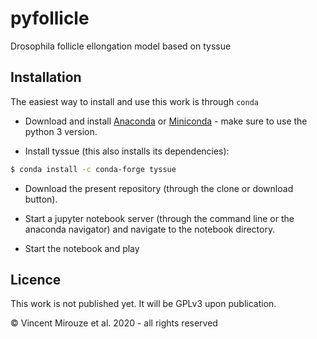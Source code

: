# pyfollicle

Drosophila follicle ellongation model based on tyssue


## Installation

The easiest way to install and use this work is through `conda`

* Download and install [Anaconda](https://www.anaconda.com/distribution/#download-section) or [Miniconda](https://docs.conda.io/en/latest/miniconda.html) - make sure to use the python 3 version.

* Install tyssue (this also installs its dependencies):
```sh
$ conda install -c conda-forge tyssue
```
* Download the present repository (through the clone or download button).

* Start a jupyter notebook server (through the command line or the anaconda navigator) and navigate to the notebook directory.

* Start the notebook and play


## Licence

This work is not published yet. It will be GPLv3 upon publication.

© Vincent Mirouze et al. 2020 - all rights reserved
